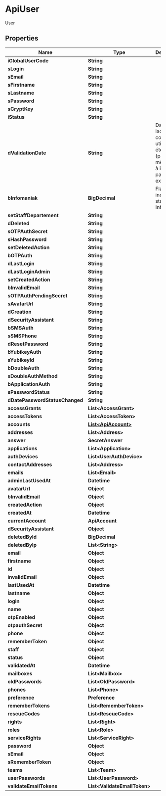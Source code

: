 

# ApiUser

User

## Properties

| Name | Type | Description | Notes |
|------------ | ------------- | ------------- | -------------|
|**iGlobalUserCode** | **String** |  |  [optional] |
|**sLogin** | **String** |  |  [optional] |
|**sEmail** | **String** |  |  [optional] |
|**sFirstname** | **String** |  |  [optional] |
|**sLastname** | **String** |  |  [optional] |
|**sPassword** | **String** |  |  [optional] |
|**sCryptKey** | **String** |  |  [optional] |
|**iStatus** | **String** |  |  [optional] |
|**dValidationDate** | **String** | Date à laquelle le compte utilisateur a été validé (par lui même suite à invitation par exemple) |  [optional] |
|**bInfomaniak** | **BigDecimal** | Flag pour indiquer si staff Infomaniak |  [optional] |
|**setStaffDepartement** | **String** |  |  [optional] |
|**dDeleted** | **String** |  |  [optional] |
|**sOTPAuthSecret** | **String** |  |  [optional] |
|**sHashPassword** | **String** |  |  [optional] |
|**setDeletedAction** | **String** |  |  [optional] |
|**bOTPAuth** | **String** |  |  [optional] |
|**dLastLogin** | **String** |  |  [optional] |
|**dLastLoginAdmin** | **String** |  |  [optional] |
|**setCreatedAction** | **String** |  |  [optional] |
|**bInvalidEmail** | **String** |  |  [optional] |
|**sOTPAuthPendingSecret** | **String** |  |  [optional] |
|**sAvatarUrl** | **String** |  |  [optional] |
|**dCreation** | **String** |  |  [optional] |
|**dSecurityAssistant** | **String** |  |  [optional] |
|**bSMSAuth** | **String** |  |  [optional] |
|**sSMSPhone** | **String** |  |  [optional] |
|**dResetPassword** | **String** |  |  [optional] |
|**bYubikeyAuth** | **String** |  |  [optional] |
|**sYubikeyId** | **String** |  |  [optional] |
|**bDoubleAuth** | **String** |  |  [optional] |
|**sDoubleAuthMethod** | **String** |  |  [optional] |
|**bApplicationAuth** | **String** |  |  [optional] |
|**sPasswordStatus** | **String** |  |  [optional] |
|**dDatePasswordStatusChanged** | **String** |  |  [optional] |
|**accessGrants** | **List&lt;AccessGrant&gt;** |  |  [optional] |
|**accessTokens** | **List&lt;AccessToken&gt;** |  |  [optional] |
|**accounts** | [**List&lt;ApiAccount&gt;**](ApiAccount.md) |  |  [optional] |
|**addresses** | **List&lt;Address&gt;** |  |  [optional] |
|**answer** | **SecretAnswer** |  |  [optional] |
|**applications** | **List&lt;Application&gt;** |  |  [optional] |
|**authDevices** | **List&lt;UserAuthDevice&gt;** |  |  [optional] |
|**contactAddresses** | **List&lt;Address&gt;** |  |  [optional] |
|**emails** | **List&lt;Email&gt;** |  |  [optional] |
|**adminLastUsedAt** | **Datetime** |  |  [optional] |
|**avatarUrl** | **Object** |  |  [optional] |
|**bInvalidEmail** | **Object** |  |  [optional] |
|**createdAction** | **Object** |  |  [optional] |
|**createdAt** | **Datetime** |  |  [optional] |
|**currentAccount** | **ApiAccount** |  |  [optional] |
|**dSecurityAssistant** | **Object** |  |  [optional] |
|**deletedById** | **BigDecimal** |  |  [optional] |
|**deletedByIp** | **List&lt;String&gt;** |  |  [optional] |
|**email** | **Object** |  |  [optional] |
|**firstname** | **Object** |  |  [optional] |
|**id** | **Object** |  |  [optional] |
|**invalidEmail** | **Object** |  |  [optional] |
|**lastUsedAt** | **Datetime** |  |  [optional] |
|**lastname** | **Object** |  |  [optional] |
|**login** | **Object** |  |  [optional] |
|**name** | **Object** |  |  [optional] |
|**otpEnabled** | **Object** |  |  [optional] |
|**otpauthSecret** | **Object** |  |  [optional] |
|**phone** | **Object** |  |  [optional] |
|**rememberToken** | **Object** |  |  [optional] |
|**staff** | **Object** |  |  [optional] |
|**status** | **Object** |  |  [optional] |
|**validatedAt** | **Datetime** |  |  [optional] |
|**mailboxes** | **List&lt;Mailbox&gt;** |  |  [optional] |
|**oldPasswords** | **List&lt;OldPassword&gt;** |  |  [optional] |
|**phones** | **List&lt;Phone&gt;** |  |  [optional] |
|**preference** | **Preference** |  |  [optional] |
|**rememberTokens** | **List&lt;RememberToken&gt;** |  |  [optional] |
|**rescueCodes** | **List&lt;RescueCode&gt;** |  |  [optional] |
|**rights** | **List&lt;Right&gt;** |  |  [optional] |
|**roles** | **List&lt;Role&gt;** |  |  [optional] |
|**serviceRights** | **List&lt;ServiceRight&gt;** |  |  [optional] |
|**password** | **Object** |  |  [optional] |
|**sEmail** | **Object** |  |  [optional] |
|**sRememberToken** | **Object** |  |  [optional] |
|**teams** | **List&lt;Team&gt;** |  |  [optional] |
|**userPasswords** | **List&lt;UserPassword&gt;** |  |  [optional] |
|**validateEmailTokens** | **List&lt;ValidateEmailToken&gt;** |  |  [optional] |



